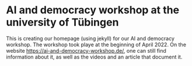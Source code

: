 # AI and democracy workshop at the university of Tübingen

This is creating our homepage (using jekyll) for our AI and democracy workshop. The workshop took playe at the beginning of April 2022. On the website https://ai-and-democracy-workshop.de/, one can still find information about it, as well as the videos and an article that document it.

